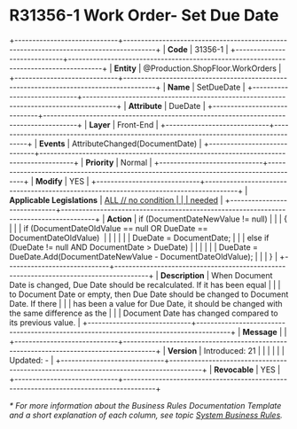 ﻿---
erp.type: front-end-business-rule
erp.entity: Production.ShopFloor.WorkOrders
---

# R31356-1 Work Order- Set Due Date
+-----------------------------+---------------------------------------------------------------------------------------+
| **Code**                    | 31356-1                                                                               |
+-----------------------------+---------------------------------------------------------------------------------------+
| **Entity**                  | @Production.ShopFloor.WorkOrders                                                      |
+-----------------------------+---------------------------------------------------------------------------------------+
| **Name**                    | SetDueDate                                                                            |
+-----------------------------+---------------------------------------------------------------------------------------+
| **Attribute**               | DueDate                                                                               |
+-----------------------------+---------------------------------------------------------------------------------------+
| **Layer**                   | Front-End                                                                             |
+-----------------------------+---------------------------------------------------------------------------------------+
| **Events**                  | AttributeChanged(DocumentDate)                                                        |
+-----------------------------+---------------------------------------------------------------------------------------+
| **Priority**                | Normal                                                                                |
+-----------------------------+---------------------------------------------------------------------------------------+
| **Modify**                  | YES                                                                                   |
+-----------------------------+---------------------------------------------------------------------------------------+
| **Applicable Legislations** | [ALL // no condition                                                                  |
|                             | needed](xref:applicable-legislations)                                                 |
+-----------------------------+---------------------------------------------------------------------------------------+
| **Action**                  | if (DocumentDateNewValue != null)                                                     |
|                             | {                                                                                     |
|                             | if (DocumentDateOldValue == null OR DueDate == DocumentDateOldValue)                  |
|                             |                                                                                       |
|                             | DueDate = DocumentDate;                                                               |
|                             | else if (DueDate != null AND DocumentDate \> DueDate)                                 |
|                             |                                                                                       |
|                             | DueDate = DueDate.Add(DocumentDateNewValue - DocumentDateOldValue);                   |
|                             | }                                                                                     |
+-----------------------------+---------------------------------------------------------------------------------------+
| **Description**             | When Document Date is changed, Due Date should be recalculated. If it has been equal  |
|                             | to Document Date or empty, then Due Date should be changed to Document Date. If there |
|                             | has been a value for Due Date, it should be changed with the same difference as the   |
|                             | Document Date has changed compared to its previous value.                             |
+-----------------------------+---------------------------------------------------------------------------------------+
| **Message**                 |                                                                                       |
+-----------------------------+---------------------------------------------------------------------------------------+
| **Version**                 | Introduced: 21                                                                        |
|                             |                                                                                       |
|                             | Updated: -                                                                            |
+-----------------------------+---------------------------------------------------------------------------------------+
| **Revocable**               | YES                                                                                   |
+-----------------------------+---------------------------------------------------------------------------------------+

*\* For more information about the Business Rules Documentation Template and a short explanation of each column, see
topic [System Business Rules](../templates/template-description-system-business-rules.md).*
